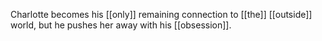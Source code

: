 Charlotte becomes his [[only]] remaining connection to [[the]] [[outside]] world, but he pushes her away with his [[obsession]].